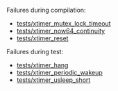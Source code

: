 Failures during compilation:
- [tests/xtimer_mutex_lock_timeout](tests/xtimer_mutex_lock_timeout/compilation.failed)
- [tests/xtimer_now64_continuity](tests/xtimer_now64_continuity/compilation.failed)
- [tests/xtimer_reset](tests/xtimer_reset/compilation.failed)

Failures during test:
- [tests/xtimer_hang](tests/xtimer_hang/test.failed)
- [tests/xtimer_periodic_wakeup](tests/xtimer_periodic_wakeup/test.failed)
- [tests/xtimer_usleep_short](tests/xtimer_usleep_short/test.failed)
